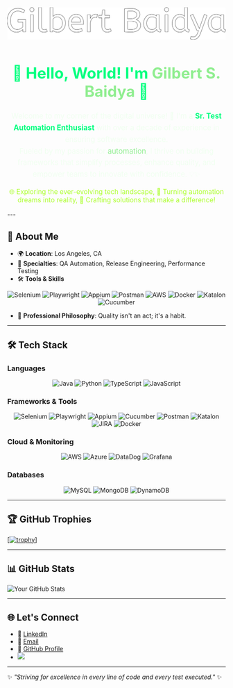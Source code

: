 <h1 align="center">
  <a href="https://username.github.io/name-animation/">
    <img src="https://github.com/gilbert-baidya/gilbert-baidya/blob/main/text.svg" alt="Gilbert Baidya" />
  </a>
</h1>
<h1 align="center" style="font-size: 2.5em; color: #00FF7F;">
  👋 Hello, World! I'm <span style="color: #90EE90;">Gilbert S. Baidya</span> 🌟
</h1>

<p align="center" style="font-size: 1.2em; color: #F0FFF0; line-height: 1.6;">
  Welcome to my corner of the digital universe! 🚀  
  I'm a <span style="color: #00FF7F; font-weight: bold;">Sr. Test Automation Enthusiast</span> with over a decade of experience in ensuring software excellence.  
  <br>Fueled by my passion for <span style="color: #90EE90;">automation</span>, I thrive on building frameworks that simplify processes,  
  enhance quality, and empower teams to innovate with confidence. 💡✨
</p>

<p align="center" style="font-size: 1.1em; color: #ADFF2F;">
  🌐 Exploring the ever-evolving tech landscape,  
  🤖 Turning automation dreams into reality,  
  🔧 Crafting solutions that make a difference!  
</p>
---

## 🌟 **About Me**
- 🌍 **Location**: Los Angeles, CA
- 🎯 **Specialties**: QA Automation, Release Engineering, Performance Testing
- 🛠️ **Tools & Skills**
<div align="center">
  <img src="https://img.shields.io/badge/Selenium-%23009639.svg?style=for-the-badge&logo=selenium&logoColor=white" alt="Selenium" />
  <img src="https://img.shields.io/badge/Playwright-%23000000.svg?style=for-the-badge&logo=microsoft&logoColor=green" alt="Playwright" />
  <img src="https://img.shields.io/badge/Appium-%234168F0.svg?style=for-the-badge&logo=appium&logoColor=white" alt="Appium" />
  <img src="https://img.shields.io/badge/Postman-%23FF6C37.svg?style=for-the-badge&logo=postman&logoColor=white" alt="Postman" />
  <img src="https://img.shields.io/badge/AWS-%23232F3E.svg?style=for-the-badge&logo=amazon-aws&logoColor=orange" alt="AWS" />
  <img src="https://img.shields.io/badge/Docker-%230db7ed.svg?style=for-the-badge&logo=docker&logoColor=white" alt="Docker" />
  <img src="https://img.shields.io/badge/Katalon%20Studio-%2300C4CC.svg?style=for-the-badge&logo=katalon&logoColor=white" alt="Katalon" />
  <img src="https://img.shields.io/badge/Cucumber-%23023C01.svg?style=for-the-badge&logo=cucumber&logoColor=white" alt="Cucumber" />
</div>

- 🤝 **Professional Philosophy**: Quality isn't an act; it's a habit.

---

## 🛠️ **Tech Stack**

### **Languages**
<p align="center">
  <img src="https://img.shields.io/badge/Java-%23ED8B00.svg?style=for-the-badge&logo=java&logoColor=white" alt="Java" />
  <img src="https://img.shields.io/badge/Python-%233776AB.svg?style=for-the-badge&logo=python&logoColor=white" alt="Python" />
  <img src="https://img.shields.io/badge/TypeScript-%23007ACC.svg?style=for-the-badge&logo=typescript&logoColor=white" alt="TypeScript" />
  <img src="https://img.shields.io/badge/JavaScript-%23F7DF1E.svg?style=for-the-badge&logo=javascript&logoColor=black" alt="JavaScript" />
</p>

### **Frameworks & Tools**
<p align="center">
  <img src="https://img.shields.io/badge/Selenium-%23009639.svg?style=for-the-badge&logo=selenium&logoColor=white" alt="Selenium" />
  <img src="https://img.shields.io/badge/Playwright-%23000000.svg?style=for-the-badge&logo=microsoft&logoColor=green" alt="Playwright" />
  <img src="https://img.shields.io/badge/Appium-%234168F0.svg?style=for-the-badge&logo=appium&logoColor=white" alt="Appium" />
  <img src="https://img.shields.io/badge/Cucumber-%23023C01.svg?style=for-the-badge&logo=cucumber&logoColor=white" alt="Cucumber" />
  <img src="https://img.shields.io/badge/Postman-%23FF6C37.svg?style=for-the-badge&logo=postman&logoColor=white" alt="Postman" />
  <img src="https://img.shields.io/badge/Katalon%20Studio-%2300C4CC.svg?style=for-the-badge&logo=katalon&logoColor=white" alt="Katalon" />
  <img src="https://img.shields.io/badge/JIRA-%230052CC.svg?style=for-the-badge&logo=jira&logoColor=white" alt="JIRA" />
  <img src="https://img.shields.io/badge/Docker-%230db7ed.svg?style=for-the-badge&logo=docker&logoColor=white" alt="Docker" />
</p>

### **Cloud & Monitoring**
<p align="center">
  <img src="https://img.shields.io/badge/AWS-%23232F3E.svg?style=for-the-badge&logo=amazon-aws&logoColor=orange" alt="AWS" />
  <img src="https://img.shields.io/badge/Microsoft_Azure-%230078D4.svg?style=for-the-badge&logo=microsoft-azure&logoColor=white" alt="Azure" />
  <img src="https://img.shields.io/badge/DataDog-%23464EB8.svg?style=for-the-badge&logo=datadog&logoColor=white" alt="DataDog" />
  <img src="https://img.shields.io/badge/Grafana-%23F46800.svg?style=for-the-badge&logo=grafana&logoColor=white" alt="Grafana" />
</p>

### **Databases**
<p align="center">
  <img src="https://img.shields.io/badge/MySQL-%234479A1.svg?style=for-the-badge&logo=mysql&logoColor=white" alt="MySQL" />
  <img src="https://img.shields.io/badge/MongoDB-%2347A248.svg?style=for-the-badge&logo=mongodb&logoColor=white" alt="MongoDB" />
  <img src="https://img.shields.io/badge/AWS%20DynamoDB-%23004347.svg?style=for-the-badge&logo=amazondynamodb&logoColor=white" alt="DynamoDB" />
</p>

---

## 🏆 **GitHub Trophies**

[[![trophy](https://github-profile-trophy.vercel.app/?username=gilbert-baidya&theme=nord&column=7)](https://github.com/ryo-ma/github-profile-trophy)]

---

## 📊 **GitHub Stats**
![Your GitHub Stats](https://github-readme-stats.vercel.app/api?username=gilbert-baidya&show_icons=true&theme=radical)

---

## 🌐 **Let's Connect**
- 💼 [LinkedIn](https://linkedin.com/in/gilbert-baidya)
- 📧 [Email](mailto:gilbert.baidya@gmail.com)
- 🔗 [GitHub Profile](https://github.com/gilbert-baidya)
- [![](https://visitcount.itsvg.in/api?id=gilbert-baidya&label=Profile%20Views&color=8&pretty=false)](https://visitcount.itsvg.in)

---

✨ *"Striving for excellence in every line of code and every test executed."* ✨
